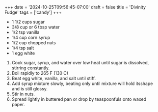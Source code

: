 +++
date = '2024-10-25T09:56:45-07:00'
draft = false
title = 'Divinity Fudge'
tags = ['candy']
+++

* 1 1/2 cups sugar
* 3/8 cup or 6 tbsp water
* 1/2 tsp vanilla
* 1/4 cup corn syrup
* 1/2 cup chopped nuts
* 1/4 tsp salt
* 1 egg white

1. Cook sugar, syrup, and water over low heat until sugar is dissolved, stirring constantly.
2. Boil rapidly to 265 F (130 C)
3. Beat egg white, vanilla, and salt until stiff.
4. Add syrup mixture slowly, beating only until mixture will hold itsshape and is still glossy.
5. Stir in nuts.
6. Spread lightly in buttered pan or drop by teaspoonfuls onto waxed paper.